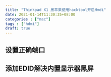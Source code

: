 ```yaml
---
title: "Thinkpad X1 黑苹果使用hacktool开启Hmdi"
date: 2021-01-14T11:30:35+08:00
categories : ["mac"]
tags : ["hdmi"]
draft: true
---
```

>
## 设置正确端口

## 添加EDID解决内置显示器黑屏

